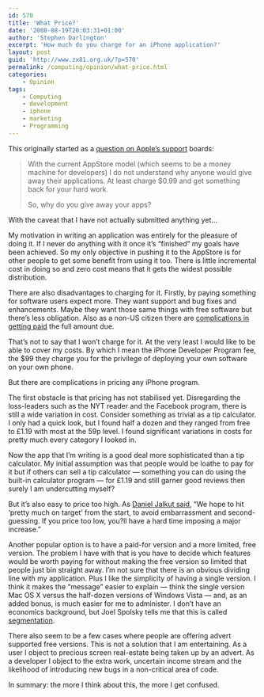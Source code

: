 ```yaml
---
id: 570
title: 'What Price?'
date: '2008-08-19T20:03:31+01:00'
author: 'Stephen Darlington'
excerpt: 'How much do you charge for an iPhone application?'
layout: post
guid: 'http://www.zx81.org.uk/?p=570'
permalink: /computing/opinion/what-price.html
categories:
    - Opinion
tags:
    - Computing
    - development
    - iphone
    - marketing
    - Programming
---
```


This originally started as a [question on Apple’s support](http://discussions.apple.com/thread.jspa?messageID=7792996#7792996) boards:

> With the current AppStore model (which seems to be a money machine for developers) I do not understand why anyone would give away their applications. At least charge $0.99 and get something back for your hard work.
> 
> So, why do you give away your apps?

With the caveat that I have not actually submitted anything yet…

My motivation in writing an application was entirely for the pleasure of doing it. If I never do anything with it once it’s “finished” my goals have been achieved. So my only objective in pushing it to the AppStore is for other people to get some benefit from using it too. There is little incremental cost in doing so and zero cost means that it gets the widest possible distribution.

There are also disadvantages to charging for it. Firstly, by paying something for software users expect more. They want support and bug fixes and enhancements. Maybe they want those same things with free software but there’s less obligation. Also as a non-US citizen there are [complications in getting paid](http://blogs.oreilly.com/iphone/2008/06/quick-tip-for-nonus-iphone-dev.html) the full amount due.

That’s not to say that I won’t charge for it. At the very least I would like to be able to cover my costs. By which I mean the iPhone Developer Program fee, the $99 they charge you for the privilege of deploying your own software on your own phone.

But there are complications in pricing any iPhone program.

The first obstacle is that pricing has not stabilised yet. Disregarding the loss-leaders such as the NYT reader and the Facebook program, there is still a wide variation in cost. Consider something as trivial as a tip calculator. I only had a quick look, but I found half a dozen and they ranged from free to £1.19 with most at the 59p level. I found significant variations in costs for pretty much every category I looked in.

Now the app that I’m writing is a good deal more sophisticated than a tip calculator. My initial assumption was that people would be loathe to pay for it but if others can sell a tip calculator — something you can do using the built-in calculator program — for £1.19 and still garner good reviews then surely I am undercutting myself?

But it’s also easy to price too high. As [Daniel Jalkut said](http://www.red-sweater.com/blog/168/the-price-is-wrong), “We hope to hit ‘pretty much on target’ from the start, to avoid embarrassment and second-guessing. If you price too low, you?ll have a hard time imposing a major increase.”

Another popular option is to have a paid-for version and a more limited, free version. The problem I have with that is you have to decide which features would be worth paying for without making the free version so limited that people just bin straight away. I’m not sure that there is an obvious dividing line with my application. Plus I like the simplicity of having a single version. I think it makes the “message” easier to explain — think the single version Mac OS X versus the half-dozen versions of Windows Vista — and, as an added bonus, is much easier for me to administer. I don’t have an economics background, but Joel Spolsky tells me that this is called [segmentation](http://www.joelonsoftware.com/articles/CamelsandRubberDuckies.html).

There also seem to be a few cases where people are offering advert supported free versions. This is not a solution that I am entertaining. As a user I object to precious screen real-estate being taken up by an advert. As a developer I object to the extra work, uncertain income stream and the likelihood of introducing new bugs in a non-critical area of code.

In summary: the more I think about this, the more I get confused.
